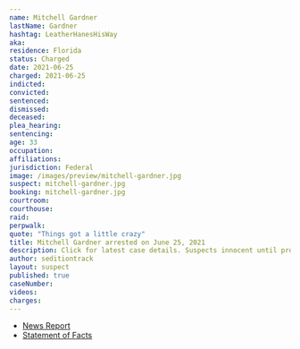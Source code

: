 ```yaml
---
name: Mitchell Gardner
lastName: Gardner
hashtag: LeatherHanesHisWay
aka:
residence: Florida
status: Charged
date: 2021-06-25
charged: 2021-06-25
indicted:
convicted:
sentenced:
dismissed:
deceased:
plea_hearing:
sentencing:
age: 33
occupation:
affiliations:
jurisdiction: Federal
image: /images/preview/mitchell-gardner.jpg
suspect: mitchell-gardner.jpg
booking: mitchell-gardner.jpg
courtroom:
courthouse:
raid:
perpwalk:
quote: "Things got a little crazy"
title: Mitchell Gardner arrested on June 25, 2021
description: Click for latest case details. Suspects innocent until proven guilty.
author: seditiontrack
layout: suspect
published: true
caseNumber:
videos:
charges:
---
```


- [News Report](https://www.tampabay.com/news/hillsborough/2021/06/28/hillsborough-mans-arrest-makes-500-charged-in-capitol-riot/)
- [Statement of Facts](https://www.justice.gov/usao-dc/case-multi-defendant/file/1407206/download)
